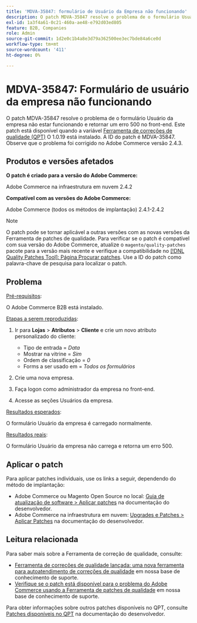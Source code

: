 ```yaml
---
title: 'MDVA-35847: formulário de Usuário da Empresa não funcionando'
description: O patch MDVA-35847 resolve o problema de o formulário Usuário da empresa não estar funcionando e retornar um erro 500 no front-end. Este patch está disponível quando a [Ferramenta de correções de qualidade (QPT)](/help/announcements/adobe-commerce-announcements/magento-quality-patches-released-new-tool-to-self-serve-quality-patches.md) 1.0.19 está instalada. A ID do patch é MDVA-35847. Observe que o problema foi corrigido no Adobe Commerce versão 2.4.3.
exl-id: 1a3f4a61-0c21-460a-ae48-e792d03ed805
feature: B2B, Companies
role: Admin
source-git-commit: 1d2e0c1b4a8e3d79a362500ee3ec7bde84a6ce0d
workflow-type: tm+mt
source-wordcount: '411'
ht-degree: 0%

---
```


# MDVA-35847: Formulário de usuário da empresa não funcionando

O patch MDVA-35847 resolve o problema de o formulário Usuário da empresa não estar funcionando e retornar um erro 500 no front-end. Este patch está disponível quando a variável [Ferramenta de correções de qualidade (QPT)](/help/announcements/adobe-commerce-announcements/magento-quality-patches-released-new-tool-to-self-serve-quality-patches.md) O 1.0.19 está instalado. A ID do patch é MDVA-35847. Observe que o problema foi corrigido no Adobe Commerce versão 2.4.3.

## Produtos e versões afetados

**O patch é criado para a versão do Adobe Commerce:**

Adobe Commerce na infraestrutura em nuvem 2.4.2

**Compatível com as versões do Adobe Commerce:**

Adobe Commerce (todos os métodos de implantação) 2.4.1-2.4.2

>[!NOTE]
>
>O patch pode se tornar aplicável a outras versões com as novas versões da Ferramenta de patches de qualidade. Para verificar se o patch é compatível com sua versão do Adobe Commerce, atualize o `magento/quality-patches` pacote para a versão mais recente e verifique a compatibilidade no [[!DNL Quality Patches Tool]: Página Procurar patches](https://devdocs.magento.com/quality-patches/tool.html#patch-grid). Use a ID do patch como palavra-chave de pesquisa para localizar o patch.

## Problema

<u>Pré-requisitos</u>:

O Adobe Commerce B2B está instalado.

<u>Etapas a serem reproduzidas</u>:

1. Ir para **Lojas** > **Atributos** > **Cliente** e crie um novo atributo personalizado do cliente:

   * Tipo de entrada = *Data*
   * Mostrar na vitrine = *Sim*
   * Ordem de classificação = *0*
   * Forms a ser usado em = *Todos os formulários*

1. Crie uma nova empresa.
1. Faça logon como administrador da empresa no front-end.
1. Acesse as seções Usuários da empresa.

<u>Resultados esperados</u>:

O formulário Usuário da empresa é carregado normalmente.

<u>Resultados reais</u>:

O formulário Usuário da empresa não carrega e retorna um erro 500.

## Aplicar o patch

Para aplicar patches individuais, use os links a seguir, dependendo do método de implantação:

* Adobe Commerce ou Magento Open Source no local: [Guia de atualização de software > Aplicar patches](https://devdocs.magento.com/guides/v2.4/comp-mgr/patching/mqp.html) na documentação do desenvolvedor.
* Adobe Commerce na infraestrutura em nuvem: [Upgrades e Patches > Aplicar Patches](https://devdocs.magento.com/cloud/project/project-patch.html) na documentação do desenvolvedor.

## Leitura relacionada

Para saber mais sobre a Ferramenta de correção de qualidade, consulte:

* [Ferramenta de correções de qualidade lançada: uma nova ferramenta para autoatendimento de correções de qualidade](/help/announcements/adobe-commerce-announcements/magento-quality-patches-released-new-tool-to-self-serve-quality-patches.md) em nossa base de conhecimento de suporte.
* [Verifique se o patch está disponível para o problema do Adobe Commerce usando a Ferramenta de patches de qualidade](/help/support-tools/patches-available-in-qpt-tool/check-patch-for-magento-issue-with-magento-quality-patches.md) em nossa base de conhecimento de suporte.

Para obter informações sobre outros patches disponíveis no QPT, consulte [Patches disponíveis no QPT](https://devdocs.magento.com/quality-patches/tool.html#patch-grid) na documentação do desenvolvedor.
